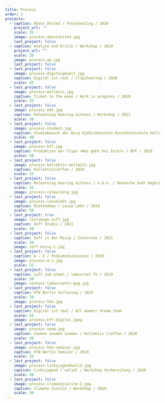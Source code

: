 ```yaml
---
title: Process
order: 3
projects:
  - caption: About United / Fotoshooting / 2016
    project_url: ""
    scale: 35
    image: process-aboutunited.jpg
    last_project: false
  - caption: Analyse und Kritik / Workshop / 2019
    project_url: ""
    scale: 35
    image: process-ak.jpg
    last_project: false
  - last_project: false
    image: process-digitalgewalt.jpg
    caption: Digital ist real / Clipshooting / 2020
    scale: 45
  - last_project: false
    image: process-wellmitz.jpg
    caption: Ticket to the moon / Work in progress / 2019
    scale: 35
  - last_project: false
    image: process-nbk.jpg
    caption: Relearning bearing witness / Workshop / 2021
    scale: 30
  - last_project: false
    image: process-student.jpg
    caption: Studiobesuch der Burg Giebichenstein Kunsthochschule Halle / 2020
    scale: 40
  - last_project: false
    image: process-bff.jpg
    caption: Produktion der Clips »Was geht bei Euch?« / BFF / 2019
    scale: 50
  - last_project: false
    image: process-kollektiv-wellmitz.jpg
    caption: Kollektivtreffen / 2019
    scale: 35
  - last_project: false
    caption: Relearning bearing witness / n.b.k. / Natascha Sadr Haghighian / 2020
    scale: 35
    image: process-relearning.jpg
  - last_project: false
    image: process-lauselebt.jpg
    caption: Mietendemo / Lause Lebt / 2019
    scale: 50
  - last_project: true
    image: lastimage-zoff.jpg
    caption: Zoff Studio / 2021
    scale: 30
  - last_project: false
    caption: Zoff in der Missy / Interview / 2021
    scale: 30
    image: zoff-missy-1.jpg
  - last_project: false
    caption: A – Z / Podiumsdiskussion / 2019
    image: process-a-z.jpg
    scale: 25
  - last_project: false
    caption: Luft zum atmen / labournet TV / 2019
    scale: 50
    image: context-labournettv-gog.jpg
  - last_project: false
    caption: HTW Berlin Vorlesung / 2019
    scale: 30
    image: process-htw.jpg
  - last_project: false
    caption: Digital ist real / All women* dream team
    scale: 45
    image: prozess-bff-digital.jpeg
  - last_project: false
    image: process-zoom.jpg
    caption: zoomen zoomen zoomen / Kollektiv treffen / 2020
    scale: 30
  - last_project: false
    image: process-htw-seminar.jpg
    caption: HTW Berlin Seminar / 2019
    scale: 35
  - last_project: false
    image: process-linksjugendsolid.jpg
    caption: Linksjugend ['solid] / Workshop Vorbereitung / 2020
    scale: 40
  - last_project: false
    image: process-climatejustice-2.jpg
    caption: Climate Justice / Workshop / 2019
    scale: 30
---
```

